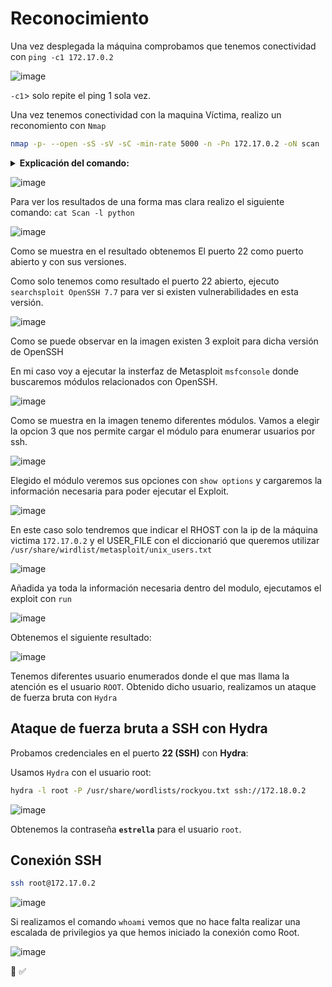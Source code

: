 # Reconocimiento

Una vez desplegada la máquina comprobamos que tenemos conectividad con ``ping -c1 172.17.0.2``

![image](https://github.com/user-attachments/assets/66afed69-1a9a-46ae-b398-4836e6d49a25)

``-c1``> solo repite el ping 1 sola vez.

Una vez tenemos conectividad con la maquina Víctima, realizo un reconomiento con ``Nmap``

```bash
nmap -p- --open -sS -sV -sC -min-rate 5000 -n -Pn 172.17.0.2 -oN scan
```

<details>
	<summary><strong>Explicación del comando:</strong></summary>

### 1️⃣ `-p-` → Escaneo de **todos los puertos (1-65535)**
- Sin este flag, Nmap solo escanea los **1000 puertos más comunes**.
- Con `-p-`, Nmap escanea **los 65535 puertos**, lo que permite detectar más servicios.

---

### **2️⃣ `--open` → Solo muestra puertos abiertos**
- Filtra los resultados para que solo se muestren **puertos abiertos**, ocultando los que están cerrados o filtrados.

---

### 3️⃣ `-sS` → Escaneo **TCP SYN (Stealth Scan)**
- Es un escaneo **sigiloso** que **no establece conexiones completas** (envía solo paquetes SYN y analiza las respuestas).
- Ideal para **evadir detecciones** en firewalls o sistemas de detección de intrusos (**IDS**).

---

### **4️⃣ `-sV` → Detección de versiones de los servicios**
- Intenta identificar qué **servicio exacto** está corriendo en cada puerto abierto (ejemplo: `Apache 2.4.41` o `OpenSSH 8.2`).

---

### **5️⃣ `-sC` → Ejecución de scripts básicos**
- Activa los **Nmap Scripting Engine (NSE)** con los scripts predeterminados (`default`).
- Algunos scripts útiles que se ejecutan:
  - Detección de versiones (`version`).
  - Consulta de banners (`banner`).
  - Pruebas de seguridad básicas (`default`).

---

### **6️⃣ `--min-rate 5000` → Fuerza un escaneo más rápido**
- **Establece un mínimo de 5000 paquetes por segundo**, lo que hace que el escaneo sea más **rápido y agresivo**.
- Puede generar **detección en firewalls o IDS**, ya que envía muchas solicitudes en poco tiempo.

---

### **7️⃣ `-n` → No usa resolución de DNS**
- Evita que Nmap intente resolver nombres de dominio **para acelerar el escaneo**.

---

### **8️⃣ `-Pn` → Omite la detección de hosts**
- Nmap **no realiza un `ping` previo** para ver si la máquina está activa, simplemente **asume que está encendida** y procede con el escaneo.
- Útil si el host bloquea **ICMP (`ping`)** pero tiene puertos abiertos.

---

### **9️⃣ `172.17.0.2` → IP objetivo**
- Es la dirección de la máquina que se está escaneando.

---

### **🔟 `-oN Scan` → Guarda los resultados en un archivo**
- `-oN` guarda la salida en un archivo en formato **legible (`Scan`)** para su posterior análisis.

---
</details>

![image](https://github.com/user-attachments/assets/79e7d500-7636-4d7a-beae-c67f3f0c3188)

Para ver los resultados de una forma mas clara realizo el siguiente comando: ``cat Scan -l python``

![image](https://github.com/user-attachments/assets/4293f437-f3a0-4b2f-8ebe-f46f95ba29fc)

Como se muestra en el resultado obtenemos El puerto 22 como puerto abierto y con sus versiones.

Como solo tenemos como resultado el puerto 22 abierto, ejecuto `searchsploit OpenSSH 7.7` para ver si existen vulnerabilidades en esta versión.

![image](https://github.com/user-attachments/assets/51d251d0-6ce3-48a4-b357-752d866e1fcb)

Como se puede observar en la imagen existen 3 exploit para dicha versión de OpenSSH

En mi caso voy a ejecutar la insterfaz de Metasploit `msfconsole` donde buscaremos módulos relacionados con OpenSSH.

![image](https://github.com/user-attachments/assets/26c061be-14e0-4c0a-8aea-60ae7d5b16ad)

Como se muestra en la imagen tenemo diferentes módulos. Vamos a elegir la opcion 3 que nos permite cargar el módulo para enumerar usuarios por ssh.

![image](https://github.com/user-attachments/assets/efaabfcf-cd7e-434c-909b-d729773f5bf8)

Elegido el módulo veremos sus opciones con `show options` y cargaremos la información necesaria para poder ejecutar el Exploit.

![image](https://github.com/user-attachments/assets/a3082feb-fdbc-4a14-a4ae-1bebbbf43734)

En este caso solo tendremos que indicar el RHOST con la ip de la máquina victima ``172.17.0.2`` y el USER_FILE con el diccionarió que queremos utilizar ``/usr/share/wirdlist/metasploit/unix_users.txt``

![image](https://github.com/user-attachments/assets/a9c64a76-2b55-4c4b-90d0-36643071fd99)

Añadida ya toda la información necesaria dentro del modulo, ejecutamos el exploit con ``run``

![image](https://github.com/user-attachments/assets/036c4d82-00b3-43e8-a581-bfcbab72917d)

Obtenemos el siguiente resultado:

![image](https://github.com/user-attachments/assets/b3757544-bd81-4d7f-9570-290caff740dd)

Tenemos diferentes usuario enumerados donde el que mas llama la atención es el usuario ``ROOT``.
Obtenido dicho usuario, realizamos un ataque de fuerza bruta con ``Hydra``

## **Ataque de fuerza bruta a SSH con Hydra**

Probamos credenciales en el puerto **22 (SSH)** con **Hydra**:

Usamos `Hydra` con el usuario root:

```bash
hydra -l root -P /usr/share/wordlists/rockyou.txt ssh://172.18.0.2
```
![image](https://github.com/user-attachments/assets/44fef571-8286-4bed-b077-dfd366b7f7b6)

Obtenemos la contraseña **`estrella`** para el usuario `root`.

## **Conexión SSH**

```bash
ssh root@172.17.0.2
```
![image](https://github.com/user-attachments/assets/c86b30a5-ab29-433d-87ec-217bf984a048)

Si realizamos el comando ``whoami`` vemos que no hace falta realizar una escalada de privilegios ya que hemos iniciado la conexión como Root.

![image](https://github.com/user-attachments/assets/24996776-7930-41e7-9078-61e740b22283)

:whale: :white_check_mark:


